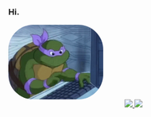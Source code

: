 ### Hi.

 <img align="center" alt="gustavo-pic" height="150" style="border-radius:50px;" src="https://github.com/gustav042/gustav042/blob/main/giphy.gif">

<div align="center">
  <a href="https://github.com/gustav042">
  <img height="180em" src="https://github-readme-stats.vercel.app/api?username=gustav042&show_icons=true&theme=dracula&include_all_commits=true&count_private=true"/>
  <img height="180em" src="https://github-readme-stats.vercel.app/api/top-langs/?username=gustav042&layout=compact&langs_count=7&theme=dracula"/>
</div>

